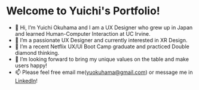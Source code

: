 # Welcome to Yuichi's Portfolio!
- 👋 Hi, I’m Yuichi Okuhama and I am a UX Designer who grew up in Japan and learned Human-Computer Interaction at UC Irvine.
- 👀 I’m a passionate UX Designer and currently interested in XR Design.
- 🌱 I’m a recent Netflix UX/UI Boot Camp graduate and practiced Double diamond thinking.
- 💞️ I’m looking forward to bring my unique values on the table and make users happy!
- 📫 Please feel free email me(yuokuhama@gmail.com) or message me in [LinkedIn](https://www.linkedin.com/in/yuichiokuhama/)!
